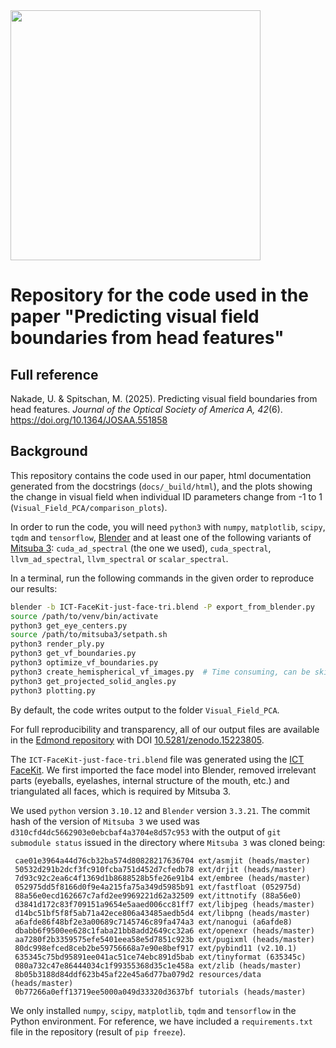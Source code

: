 <img src="https://github.com/tscnlab/Templates/blob/main/logo/logo_with_text-01.png" width="400"/>

# Repository for the code used in the paper "Predicting visual field boundaries from head features"

## Full reference

Nakade, U. & Spitschan, M. (2025). Predicting visual field boundaries from head features. *Journal of the Optical Society of America A, 42*(6). https://doi.org/10.1364/JOSAA.551858

## Background

This repository contains the code used in our paper, html documentation generated from the docstrings (`docs/_build/html`), and the plots showing the change in visual field when individual ID parameters change from -1 to 1 (`Visual_Field_PCA/comparison_plots`).

In order to run the code, you will need `python3` with `numpy`, `matplotlib`, `scipy`, `tqdm` and `tensorflow`, [Blender](https://www.blender.org/) and at least one of the following variants of [Mitsuba 3](https://www.mitsuba-renderer.org/):  `cuda_ad_spectral` (the one we used), `cuda_spectral`, `llvm_ad_spectral`, `llvm_spectral` or `scalar_spectral`.

In a terminal, run the following commands in the given order to reproduce our results:

```bash
blender -b ICT-FaceKit-just-face-tri.blend -P export_from_blender.py
source /path/to/venv/bin/activate
python3 get_eye_centers.py
source /path/to/mitsuba3/setpath.sh
python3 render_ply.py
python3 get_vf_boundaries.py
python3 optimize_vf_boundaries.py
python3 create_hemispherical_vf_images.py  # Time consuming, can be skipped
python3 get_projected_solid_angles.py
python3 plotting.py
```

By default, the code writes output to the folder `Visual_Field_PCA`. 

For full reproducibility and transparency, all of our output files are available in the [Edmond repository](https://edmond.mpg.de/) with DOI [10.5281/zenodo.15223805](https://doi.org/10.5281/zenodo.15223805).

The `ICT-FaceKit-just-face-tri.blend` file was generated using the [ICT FaceKit](https://github.com/ICT-VGL/ICT-FaceKit). We first imported the face model into Blender, removed irrelevant parts (eyeballs, eyelashes, internal structure of the  mouth, etc.) and triangulated all faces, which is required by Mitsuba 3.

We used `python` version `3.10.12` and `Blender` version `3.3.21`. The commit hash of the version of `Mitsuba 3` we used was  `d310cfd4dc5662903e0ebcbaf4a3704e8d57c953` with the output of `git submodule status` issued in the directory where `Mitsuba 3` was cloned being:
```text
 cae01e3964a44d76cb32ba574d80828217636704 ext/asmjit (heads/master)
 50532d291b2dcf3fc910fcba751d452d7cfedb78 ext/drjit (heads/master)
 7d93c92c2ea6c4f1369d1b8688528b5fe26e91b4 ext/embree (heads/master)
 052975dd5f8166d0f9e4a215fa75a349d5985b91 ext/fastfloat (052975d)
 88a56e0ecd162667c7afd2ee9969221d62a32509 ext/ittnotify (88a56e0)
 d3841d172c83f709151a9654e5aaed006cc81ff7 ext/libjpeg (heads/master)
 d14bc51bf5f8f5ab71a42ece806a43485aedb5d4 ext/libpng (heads/master)
 a6afde86f48bf2e3a00689c7145746c89fa474a3 ext/nanogui (a6afde8)
 dbabb6f9500ee628c1faba21bb8add2649cc32a6 ext/openexr (heads/master)
 aa7280f2b3359575efe5401eea58e5d7851c923b ext/pugixml (heads/master)
 80dc998efced8ceb2be59756668a7e90e8bef917 ext/pybind11 (v2.10.1)
 635345c75bd95891ee041ac51ce74ebc891d5bab ext/tinyformat (635345c)
 080a732c47e86444034c1f99355368d35c1e458a ext/zlib (heads/master)
 8b05b3188d84ddf623b45af22e45a6d77ba079d2 resources/data (heads/master)
 0b77266a0eff13719ee5000a049d33320d3637bf tutorials (heads/master)
```
We only installed `numpy`, `scipy`, `matplotlib`, `tqdm` and `tensorflow` in the Python environment. 
For reference, we have included a `requirements.txt` file in the repository (result of `pip freeze`).
